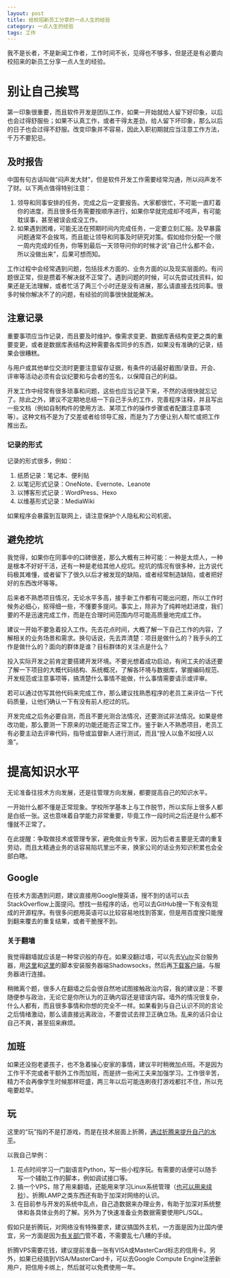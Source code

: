 ```yaml
---
layout: post
title: 给校招新员工分享的一点人生的经验
category: 一点人生的经验
tags: 工作
---
```

我不是长者，不是新闻工作者，工作时间不长，见得也不够多，但是还是有必要向校招来的新员工分享一点人生的经验。
<!-- more -->

# 别让自己挨骂
第一印象很重要，而且软件开发是团队工作，如果一开始就给人留下好印象，以后也会过得舒服些；如果不认真工作，或者干得太差劲，给人留下坏印象，那么以后的日子也会过得不舒服。改变印象并不容易，因此入职初期就应当注意工作方法，千万不要犯忌。

## 及时报告
中国有句古话叫做“闷声发大财”，但是软件开发工作需要经常沟通，所以闷声发不了财。以下两点值得特别注意：

1. 领导和同事安排的任务，完成之后一定要报告。大家都很忙，不可能一直盯着你的进度，而且很多任务需要按顺序进行，如果你早就完成却不吱声，有可能耽误事，甚至被误会成没工作。
2. 如果遇到困难，可能无法在预期时间内完成任务，一定要立刻汇报。及早暴露问题通常不会挨骂，而且能让领导和同事及时研究对策。假如给你分配一个限一周内完成的任务，你等到最后一天领导问你的时候才说“自己什么都不会，所以没做出来”，后果可想而知。

工作过程中会经常遇到问题，包括技术方面的、业务方面的以及现实层面的。有问题很正常，但是攒着不解决就不正常了。遇到问题的时候，可以先尝试找资料，如果还是无法理解，或者忙活了两三个小时还是没有进展，那么请直接去找同事。很多时候你解决不了的问题，有经验的同事很快就能解决。

## 注意记录
重要事项应当作记录，而且要及时维护。像需求变更、数据库表结构变更之类的重要变更，或者是数据库表结构这种需要各库同步的东西，如果没有准确的记录，结果会很糟糕。

与用户或其他单位交流时更要注意留存证据，有条件的话最好截图/录音。开会、评审等活动必须有会议纪要和与会者的签名，以保障自己的利益。

开发工作中经常有很多琐事和问题，这些也应当记录下来，不然的话很快就忘记了。除此之外，建议不定期地总结一下自己手头的工作，完善程序注释，并且写出一些文档（例如自制构件的使用方法、某项工作的操作步骤或者配置注意事项等）。这种文档不是为了交差或者给领导汇报，而是为了方便让别人帮忙或把工作推出去。

### 记录的形式 
记录的形式很多，例如：

1. 纸质记录：笔记本、便利贴
2. 以笔记形式记录：OneNote、Evernote、Leanote
3. 以博客形式记录：WordPress、Hexo
4. 以维基形式记录：MediaWiki

如果程序会暴露到互联网上，请注意保护个人隐私和公司机密。

## 避免挖坑
我觉得，如果你在同事中的口碑很差，那么大概有三种可能：一种是太烦人，一种是根本不好好干活，还有一种是老给其他人挖坑。挖坑的情况有很多种，比方说代码极其难懂，或者留下了很久以后才被发现的缺陷，或者经常制造缺陷，或者把好好的东西改坏等等。

后来者不熟悉项目情况，无论水平多高，接手新工作都有可能出问题，所以工作时候务必细心，抠得细一些，不懂要多提问。事实上，除非为了纯粹地赶进度，我们要的不是迅速完成工作，而是在合理时间范围内尽可能高质量地完成工作。

建议一开始不要急着投入工作。先去花点时间，大概了解一下自己工作的内容，了解相关的业务场景和需求。换句话说，先去弄清楚：项目是做什么的？我手头的工作是做什么的？面向的群体是谁？目标群体的关注点是什么？

投入实际开发之前肯定要搭建开发环境。不要光想着成功启动，有闲工夫的话还要了解一下项目的大概代码结构、系统概况，了解各环境与数据库，掌握编码规范、开发规范或注意事项等，搞清楚什么事情不能做，什么事情需要请示或评审。

若可以通过仿写其他代码来完成工作，那么建议找熟悉程序的老员工来评估一下代码质量，让他们确认一下有没有前人挖过的坑。

开发完成之后务必要自测，而且不要光测合法情况，还要测试非法情况。如果是修改功能，那么要测一下原来的功能还能否正常工作。鉴于新人不熟悉项目，老员工有必要主动去评审代码，指导或监督新人进行测试，而且“授人以鱼不如授人以渔”。

# 提高知识水平
无论准备往技术方向发展，还是往管理方向发展，都要提高自己的知识水平。

一开始什么都不懂是正常现象。学校所学基本上与工作脱节，所以实际上很多人都是白纸一张。这也意味着自学能力非常重要，毕竟工作一段时间之后还是什么都不懂就不正常了。

在此提醒：争取做技术或管理专家，避免做业务专家，因为后者主要是无谓的重复劳动，而且太精通业务的话容易陷坑里出不来，换家公司的话业务知识积累也会全部白瞎。

## Google
在技术方面遇到问题，建议直接用Google搜英语，搜不到的话可以去StackOverflow上面提问。想找一些程序的话，也可以去GitHub搜一下有没有现成的开源程序。有很多问题用英语可以比较容易地找到答案，但是用百度搜只能搜到翻来覆去的重复结果，或者干脆搜不到。

### 关于翻墙
我觉得翻墙就应该是一种常识般的存在。如果没翻过墙，可以先去[Vultr](https://vultr.com)买台服务器，用[这里](https://teddysun.com/486.html)和[这里](https://teddysun.com/489.html)的脚本安装服务器端Shadowsocks，然后再[下载客户端](https://github.com/shadowsocks/shadowsocks-windows/releases)，与服务器进行连接。

稍微离个题，很多人在翻墙之后会很自然地试图接触政治内容，我的建议是：不要随便参与政治，无论它是你所认为的正确内容还是错误内容。墙外的情况很复杂，什么人都有，而且很多事情和你想的完全不一样。如果看到与自己认识不同的言论之后情绪激动，那么请直接远离政治，不要尝试去捍卫正确立场。乱来的话只会让自己不爽，甚至招来麻烦。

## 加班
如果还没抱老婆孩子，也不急着操心安家的事情，建议平时稍微加点班。不是因为工作干不完或者干额外工作而加班，而是挤一些闲工夫来加强学习。工作很辛苦，精力不会再像学生时候那样旺盛，两三年以后可能连刷夜打游戏都扛不住，所以充电要趁早。

## 玩
这里的“玩”指的不是打游戏，而是在技术层面上折腾，[通过折腾来提升自己的水平](https://program-think.blogspot.com/2017/04/The-Importance-of-Zheteng.html)。

以我自己举例：

1. 花点时间学习一门副语言Python，写一些小程序玩。有需要的话便可以随手写一个辅助工作的脚本，例如调试接口等。
2. 搞一个VPS，除了用来翻墙，还能用来学习Linux系统管理（[也可以用来续秒](/plus1s)）。折腾LAMP之类东西还有助于加深对网络的认识。
3. 在目前参与开发的系统中乱点，自己造数据来办理业务，有助于加深对系统整体和各具体业务的了解。另外为了快速准备业务数据需要使用PL/SQL。

假如只是折腾玩，对网络没有特殊要求，建议搞国外主机，一方面是因为比国内便宜，另一方面是因为[有关部门](http://cn.uncyclopedia.wikia.com/wiki/%E6%9C%89%E5%85%B3%E9%83%A8%E9%97%A8)管不着，不需要乱七八糟的手续。

折腾VPS需要花钱，建议提前准备一张有VISA或MasterCard标志的信用卡。另外，如果已经搞到VISA/MasterCard卡，可以去Google Compute Engine注册新用户，把信用卡绑上，然后就可以免费使用一年。
